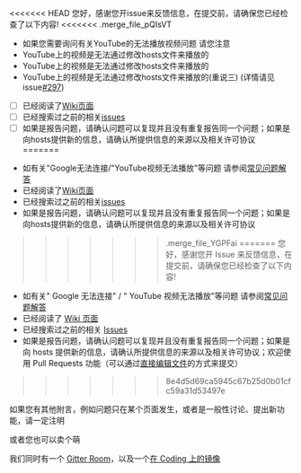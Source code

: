 <<<<<<< HEAD
您好，感谢您开issue来反馈信息，在提交前，请确保您已经检查了以下内容!
<<<<<<< .merge_file_pQIsVT
- 如果您需要询问有关YouTube的无法播放视频问题 请您注意
 - YouTube上的视频是无法通过修改hosts文件来播放的
 - YouTube上的视频是无法通过修改hosts文件来播放的
 - YouTube上的视频是无法通过修改hosts文件来播放的(重说三) (详情请见issue[#297](https://github.com/racaljk/hosts/issues/297))
- [ ] 已经阅读了[Wiki页面](https://github.com/racaljk/hosts/wiki)
- [ ] 已经搜索过之前的相关[issues](https://github.com/racaljk/hosts/search)
- [ ] 如果是报告问题，请确认问题可以复现并且没有重复报告同一个问题；如果是向hosts提供新的信息，请确认所提供信息的来源以及相关许可协议
=======
- 如有关"Google无法连接/"YouTube视频无法播放"等问题 请参阅[常见问题解答](https://git.io/vrHaS)
- 已经阅读了[Wiki页面](https://github.com/racaljk/hosts/wiki)
- 已经搜索过之前的相关[issues](https://github.com/racaljk/hosts/search)
- 如果是报告问题，请确认问题可以复现并且没有重复报告同一个问题；如果是向hosts提供新的信息，请确认所提供信息的来源以及相关许可协议
>>>>>>> .merge_file_YGPFai
=======
您好，感谢您开 Issue 来反馈信息，在提交前，请确保您已经检查了以下内容!
- 如有关" Google 无法连接" / " YouTube 视频无法播放"等问题 请参阅[常见问题解答](https://git.io/vrHaS)
- 已经阅读了 [Wiki 页面](https://github.com/racaljk/hosts/wiki)
- 已经搜索过之前的相关 [Issues](https://github.com/racaljk/hosts/search)
- 如果是报告问题，请确认问题可以复现并且没有重复报告同一个问题；如果是向 hosts 提供新的信息，请确认所提供信息的来源以及相关许可协议；欢迎使用 Pull Requests 功能（可以通过[直接编辑文件](https://github.com/racaljk/hosts/edit/master/hosts)的方式来提交）
>>>>>>> 8e4d5d69ca5945c67b25d0b01cfc59a31d53497e

如果您有其他附言，例如问题只在某个页面发生，或者是一般性讨论、提出新功能，请一定注明

或者您也可以卖个萌

我们同时有一个 [Gitter Room](https://gitter.im/racaljk/hosts)，以及一个[在 Coding 上的镜像](https://coding.net/u/scaffrey/p/hosts)
